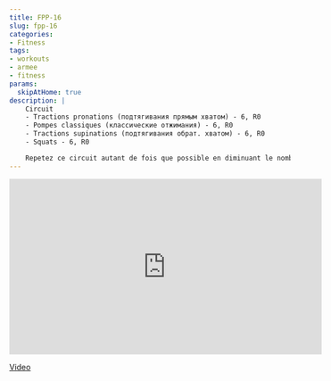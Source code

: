 ```yaml
---
title: FPP-16
slug: fpp-16
categories:
- Fitness
tags:
- workouts
- armee
- fitness
params:
  skipAtHome: true
description: |
    Circuit
    - Tractions pronations (подтягивания прямым хватом) - 6, R0
    - Pompes classiques (классические отжимания) - 6, R0
    - Tractions supinations (подтягивания обрат. хватом) - 6, R0
    - Squats - 6, R0

    Repetez ce circuit autant de fois que possible en diminuant le nombre de repetitions a chaque circuit (Повторяйте эту схему как можно чаще, уменьшая количество повторений в каждом цикле)
---
```

<iframe width="560" height="315" src="https://www.youtube.com/embed/p6zAoDbE__s?si=r_AE1-fKOHc49A4i" title="YouTube video player" frameborder="0" allow="accelerometer; autoplay; clipboard-write; encrypted-media; gyroscope; picture-in-picture; web-share" allowfullscreen></iframe>

[Video](https://youtu.be/p6zAoDbE__s?si=r_AE1-fKOHc49A4i)
